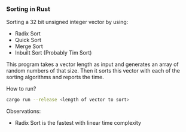 ### Sorting in Rust
Sorting a 32 bit unsigned integer vector by using:
- Radix Sort
- Quick Sort
- Merge Sort
- Inbuilt Sort (Probably Tim Sort)

This program takes a vector length as input and generates an array of random numbers of that size.
Then it sorts this vector with each of the sorting algorithms and reports the time.

How to run?
```bash
cargo run --release <length of vector to sort>
```

Observations:
- Radix Sort is the fastest with linear time complexity
